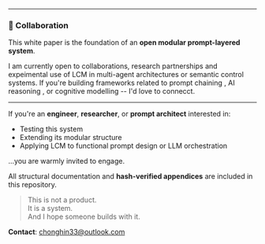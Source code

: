 ---

### 💬 Collaboration


This white paper is the foundation of an **open modular prompt-layered system**.

I am currently open to collaborations, research partnerships and expeimental use of LCM in multi-agent architectures or semantic control systems.
If you're building frameworks related to prompt chaining , AI reasoning , or cognitive modelling -- I'd love to connecct.

----

If you're an **engineer**, **researcher**, or **prompt architect** interested in:
- Testing this system
- Extending its modular structure
- Applying LCM to functional prompt design or LLM orchestration

...you are warmly invited to engage.

All structural documentation and **hash-verified appendices** are included in this repository.

> This is not a product.  
> It is a system.  
> And I hope someone builds with it.

**Contact**: chonghin33@outlook.com

